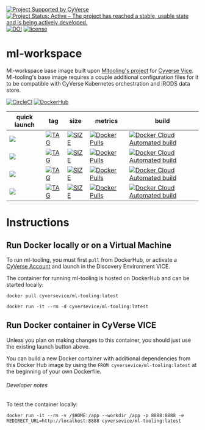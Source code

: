 [![Project Supported by CyVerse](https://img.shields.io/badge/Supported%20by-CyVerse-blue.svg)](https://learning.cyverse.org/projects/vice/en/latest/) [![Project Status: Active – The project has reached a stable, usable state and is being actively developed.](https://www.repostatus.org/badges/latest/active.svg)](https://www.repostatus.org/#active) [![DOI](https://zenodo.org/badge/DOI/10.5281/zenodo.3903534.svg)](https://doi.org/10.5281/zenodo.3903534) [![license](https://img.shields.io/badge/license-GPLv3-blue.svg)](https://opensource.org/licenses/GPL-3.0)

# ml-workspace

Ml-workspace base image built upon [Mltooling's project](https://hub.docker.com/r/mltooling/ml-workspace) for [Cyverse Vice](https://cyverse-visual-interactive-computing-environment.readthedocs-hosted.com/en/latest/index.html). Ml-tooling's base image requires a couple additional configuration files for it to be compatible with CyVerse Kubernetes orchestration and iRODS data store.

[![CircleCI](https://circleci.com/gh/cyverse-vice/ml-workspace.svg?style=svg)](https://circleci.com/gh/cyverse-vice/ml-workspace) [![DockerHub](https://img.shields.io/badge/DockerHub-brightgreen.svg?style=popout&logo=Docker)](https://hub.docker.com/r/cyversevice/ml-workspace)

quick launch | tag | size | metrics | build | 
------------ | --- | ---- | ------- | ------|
<a href="" target="_blank"><img src="https://de.cyverse.org/Powered-By-CyVerse-blue.svg"></a> | [![TAG](https://images.microbadger.com/badges/version/cyversevice/ml-workspace:minimal.svg)](https://microbadger.com/images/cyversevice/ml-tooling:minimal) | [![SIZE](https://images.microbadger.com/badges/image/cyversevice/ml-tooling:minimal.svg)](https://microbadger.com/images/cyversevice/ml-tooling:minimal) | [![Docker Pulls](https://img.shields.io/docker/pulls/cyversevice/ml-tooling?color=blue&label=pulls&logo=docker&logoColor=white)](https://hub.docker.com/r/cyversevice/ml-tooling) | [![Docker Cloud Automated build](https://img.shields.io/docker/cloud/automated/cyversevice/ml-tooling?color=blue&logo=docker&logoColor=white)](https://hub.docker.com/r/cyversevice/ml-tooling)
<a href="" target="_blank"><img src="https://de.cyverse.org/Powered-By-CyVerse-blue.svg"></a> | [![TAG](https://images.microbadger.com/badges/version/cyversevice/ml-workspace:light.svg)](https://microbadger.com/images/cyversevice/ml-tooling:light) | [![SIZE](https://images.microbadger.com/badges/image/cyversevice/ml-tooling:light.svg)](https://microbadger.com/images/cyversevice/ml-tooling:light) | [![Docker Pulls](https://img.shields.io/docker/pulls/cyversevice/ml-tooling?color=blue&label=pulls&logo=docker&logoColor=white)](https://hub.docker.com/r/cyversevice/ml-tooling) | [![Docker Cloud Automated build](https://img.shields.io/docker/cloud/automated/cyversevice/ml-tooling?color=blue&logo=docker&logoColor=white)](https://hub.docker.com/r/cyversevice/ml-tooling)
<a href="" target="_blank"><img src="https://de.cyverse.org/Powered-By-CyVerse-blue.svg"></a> | [![TAG](https://images.microbadger.com/badges/version/cyversevice/ml-workspace:gpu.svg)](https://microbadger.com/images/cyversevice/ml-tooling:gpu) | [![SIZE](https://images.microbadger.com/badges/image/cyversevice/ml-tooling:gpu.svg)](https://microbadger.com/images/cyversevice/ml-tooling:gpu) | [![Docker Pulls](https://img.shields.io/docker/pulls/cyversevice/ml-tooling?color=blue&label=pulls&logo=docker&logoColor=white)](https://hub.docker.com/r/cyversevice/ml-tooling) | [![Docker Cloud Automated build](https://img.shields.io/docker/cloud/automated/cyversevice/ml-tooling?color=blue&logo=docker&logoColor=white)](https://hub.docker.com/r/cyversevice/ml-tooling)
<a href="" target="_blank"><img src="https://de.cyverse.org/Powered-By-CyVerse-blue.svg"></a> | [![TAG](https://images.microbadger.com/badges/version/cyversevice/ml-workspace:r.svg)](https://microbadger.com/images/cyversevice/ml-tooling:r) | [![SIZE](https://images.microbadger.com/badges/image/cyversevice/ml-tooling:r.svg)](https://microbadger.com/images/cyversevice/ml-tooling:r) | [![Docker Pulls](https://img.shields.io/docker/pulls/cyversevice/ml-tooling?color=blue&label=pulls&logo=docker&logoColor=white)](https://hub.docker.com/r/cyversevice/ml-tooling) | [![Docker Cloud Automated build](https://img.shields.io/docker/cloud/automated/cyversevice/ml-tooling?color=blue&logo=docker&logoColor=white)](https://hub.docker.com/r/cyversevice/ml-tooling)

# Instructions


## Run Docker locally or on a Virtual Machine

To run ml-tooling, you must first `pull` from DockerHub, or activate a [CyVerse Account](https://user.cyverse.org/services/mine) and launch in the Discovery Environment VICE.

The container for running ml-tooling is hosted on DockerHub and can be started locally:


```
docker pull cyversevice/ml-tooling:latest
```

```
docker run -it --rm -d cyversevice/ml-tooling:latest
```

## Run Docker container in CyVerse VICE

Unless you plan on making changes to this container, you should just use the existing launch button above.

You can build a new Docker container with additional dependencies from this Docker Hub image by using the `FROM cyversevice/ml-tooling:latest` at the beginning of your own Dockerfile.

###### Developer notes

To test the container locally:

```
docker run -it --rm -v /$HOME:/app --workdir /app -p 8888:8888 -e REDIRECT_URL=http://localhost:8888 cyversevice/ml-tooling:latest
```
